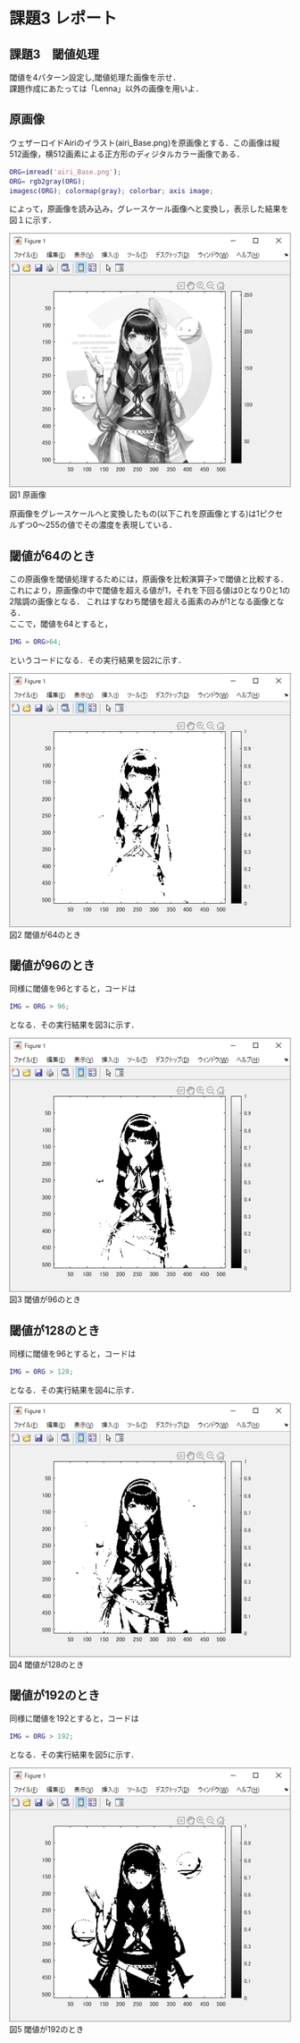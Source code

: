 # 課題3 レポート

## 課題3　閾値処理

閾値を4パターン設定し,閾値処理た画像を示せ．  
課題作成にあたっては「Lenna」以外の画像を用いよ．  

## 原画像

ウェザーロイドAiriのイラスト(airi_Base.png)を原画像とする．この画像は縦512画像，横512画素による正方形のディジタルカラー画像である．

```MATLAB
ORG=imread('airi_Base.png');  
ORG= rgb2gray(ORG);  
imagesc(ORG); colormap(gray); colorbar; axis image;
```

によって，原画像を読み込み，グレースケール画像へと変換し，表示した結果を図１に示す．  

![原画像](/image/kadai3/kadai3_org_img.png?raw=true)  
図1 原画像  

原画像をグレースケールへと変換したもの(以下これを原画像とする)は1ピクセルずつ0～255の値でその濃度を表現している．  

## 閾値が64のとき

この原画像を閾値処理するためには，原画像を比較演算子>で閾値と比較する．  
これにより，原画像の中で閾値を超える値が1，それを下回る値は0となり0と1の2階調の画像となる．
これはすなわち閾値を超える画素のみが1となる画像となる．  
ここで，閾値を64とすると，

```MATLAB
IMG = ORG>64;
```

というコードになる．その実行結果を図2に示す．

![閾値が64のとき](/image/kadai3/kadai3_th64.png?raw=true)  
図2 閾値が64のとき

## 閾値が96のとき

同様に閾値を96とすると，コードは

```MATLAB
IMG = ORG > 96;
```

となる．その実行結果を図3に示す．

![閾値が96のとき](/image/kadai3/kadai3_th96.png?raw=true)  
図3 閾値が96のとき

## 閾値が128のとき

同様に閾値を96とすると，コードは  

```MATLAB
IMG = ORG > 128;
```

となる．その実行結果を図4に示す．

![閾値が128のとき](/image/kadai3/kadai3_th128.png?raw=true)  
図4 閾値が128のとき

## 閾値が192のとき

同様に閾値を192とすると，コードは  

```MATLAB
IMG = ORG > 192;
```

となる．その実行結果を図5に示す．

![閾値が192のとき](/image/kadai3/kadai3_th192.png?raw=true)  
図5 閾値が192のとき
